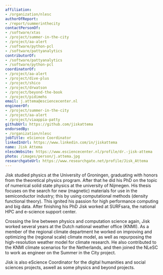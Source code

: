```yaml
---
affiliation:
- /organization/nlesc
authorOfReport:
- /report/summerinthecity
contactPersonOf:
- /software/xtas
- /project/summer-in-the-city
- /project/aa-alert
- /software/python-pcl
- /software/pattyanalytics
contributorOf:
- /software/pattyanalytics
- /software/python-pcl
coordinatorOf:
- /project/aa-alert
- /project/dive-plus
- /project/shico
- /project/drwatson
- /project/beyond-the-book
- /project/pidimehs
email: j.attema@esciencecenter.nl
engineerOf:
- /project/summer-in-the-city
- /project/aa-alert
- /project/viaappia-patty
githubUrl: https://github.com/jiskattema
endorsedBy:
- /organization/nlesc
jobTitle: eScience Coordinator
linkedInUrl: https://www.linkedin.com/in/jiskattema
name: Jisk Attema
nlescWebsite: https://www.esciencecenter.nl/profile/dr.-jisk-attema
photo: /images/person/j.attema.jpg
researchgateUrl: https://www.researchgate.net/profile/Jisk_Attema
---
```

Jisk studied physics at the University of Groningen, graduating with honors from the theoretical physics program. After that he did his PhD on the topic of numerical solid state physics at the university of Nijmegen. His thesis focuses on the search for new (magnetic) materials for use in the semiconductor industry; this by using computational methods (density functional theory). This ignited his passion for high performance computing and big data. After finishing his PhD Jisk worked at SURFsara, the national HPC and e-science support center.

Crossing the line between physics and computation science again, Jisk worked several years at the Dutch national weather office (KNMI). As a member of the regional climate department he worked on improving and optimizing the (regional scale) climate model, as well as repurposing the high-resolution weather model for climate research. He also contributed to the KNMI climate scenarios for the Netherlands, and then joined the NLeSC to work as engineer on the Summer in the City project.

Jisk is also eScience Coordinator for the digital humanities and social sciences projects, aswell as some physics and beyond projects.
